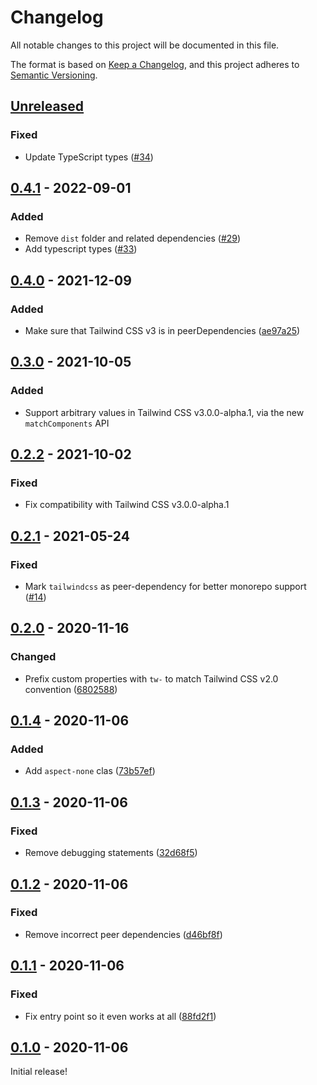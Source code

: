 # Changelog

All notable changes to this project will be documented in this file.

The format is based on [Keep a Changelog](https://keepachangelog.com/en/1.0.0/),
and this project adheres to [Semantic Versioning](https://semver.org/spec/v2.0.0.html).

## [Unreleased]

### Fixed

- Update TypeScript types ([#34](https://github.com/tailwindlabs/tailwindcss-aspect-ratio/pull/34))

## [0.4.1] - 2022-09-01

### Added

- Remove `dist` folder and related dependencies ([#29](https://github.com/tailwindlabs/tailwindcss-aspect-ratio/pull/29))
- Add typescript types ([#33](https://github.com/tailwindlabs/tailwindcss-aspect-ratio/pull/33))

## [0.4.0] - 2021-12-09

### Added

- Make sure that Tailwind CSS v3 is in peerDependencies ([ae97a25](https://github.com/tailwindlabs/tailwindcss-aspect-ratio/commit/ae97a25))

## [0.3.0] - 2021-10-05

### Added

- Support arbitrary values in Tailwind CSS v3.0.0-alpha.1, via the new `matchComponents` API

## [0.2.2] - 2021-10-02

### Fixed

- Fix compatibility with Tailwind CSS v3.0.0-alpha.1

## [0.2.1] - 2021-05-24

### Fixed

- Mark `tailwindcss` as peer-dependency for better monorepo support ([#14](https://github.com/tailwindlabs/tailwindcss-aspect-ratio/pull/14))

## [0.2.0] - 2020-11-16

### Changed

- Prefix custom properties with `tw-` to match Tailwind CSS v2.0 convention ([6802588](https://github.com/tailwindlabs/tailwindcss-aspect-ratio/commit/6802588))

## [0.1.4] - 2020-11-06

### Added

- Add `aspect-none` clas ([73b57ef](https://github.com/tailwindlabs/tailwindcss-aspect-ratio/commit/73b57ef))

## [0.1.3] - 2020-11-06

### Fixed

- Remove debugging statements ([32d68f5](https://github.com/tailwindlabs/tailwindcss-aspect-ratio/commit/32d68f5))

## [0.1.2] - 2020-11-06

### Fixed

- Remove incorrect peer dependencies ([d46bf8f](https://github.com/tailwindlabs/tailwindcss-aspect-ratio/commit/d46bf8f))

## [0.1.1] - 2020-11-06

### Fixed

- Fix entry point so it even works at all ([88fd2f1](https://github.com/tailwindlabs/tailwindcss-aspect-ratio/commit/88fd2f1))

## [0.1.0] - 2020-11-06

Initial release!

[unreleased]: https://github.com/tailwindlabs/tailwindcss-aspect-ratio/compare/v0.4.1...HEAD
[0.4.1]: https://github.com/tailwindlabs/tailwindcss-aspect-ratio/compare/v0.4.0...v0.4.1
[0.4.0]: https://github.com/tailwindlabs/tailwindcss-aspect-ratio/compare/v0.3.0...v0.4.0
[0.3.0]: https://github.com/tailwindlabs/tailwindcss-aspect-ratio/compare/v0.2.2...v0.3.0
[0.2.2]: https://github.com/tailwindlabs/tailwindcss-aspect-ratio/compare/v0.2.1...v0.2.2
[0.2.1]: https://github.com/tailwindlabs/tailwindcss-aspect-ratio/compare/v0.2.0...v0.2.1
[0.2.0]: https://github.com/tailwindlabs/tailwindcss-aspect-ratio/compare/v0.1.4...v0.2.0
[0.1.4]: https://github.com/tailwindlabs/tailwindcss-aspect-ratio/compare/v0.1.3...v0.1.4
[0.1.3]: https://github.com/tailwindlabs/tailwindcss-aspect-ratio/compare/v0.1.2...v0.1.3
[0.1.2]: https://github.com/tailwindlabs/tailwindcss-aspect-ratio/compare/v0.1.1...v0.1.2
[0.1.1]: https://github.com/tailwindlabs/tailwindcss-aspect-ratio/compare/v0.1.0...v0.1.1
[0.1.0]: https://github.com/tailwindlabs/tailwindcss-aspect-ratio/releases/tag/v0.1.0
